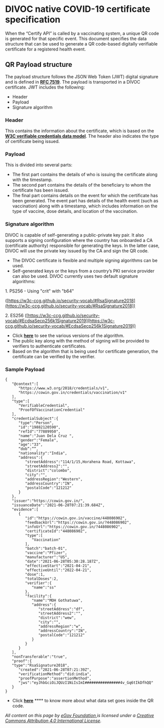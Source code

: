 # DIVOC native COVID-19 certificate specification

When the “Certify API” is called by a vaccinating system, a unique QR code is generated for that specific event. This document specifies the data structure that can be used to generate a QR code-based digitally verifiable certificate for a registered health event.

## QR Payload structure

The payload structure follows the JSON Web Token (JWT) digital signature and is defined in [**RFC 7519**](https://datatracker.ietf.org/doc/html/rfc7519). The payload is transported in a DIVOC certificate. JWT includes the following:

* Header&#x20;
* Payload&#x20;
* Signature algorithm

### Header&#x20;

This contains the information about the certificate, which is based on the [**W3C verifiable credentials data model**](https://www.w3.org/TR/vc-data-model/). The header also indicates the type of certificate being issued.&#x20;

### Payload&#x20;

This is divided into several parts:&#x20;

* The first part contains the details of who is issuing the certificate along with the timestamp.&#x20;
* The second part contains the details of the beneficiary to whom the certificate has been issued.&#x20;
* The final part contains details on the event for which the certificate has been generated. The event part has details of the health event (such as vaccination) along with a timestamp, which includes information on the type of vaccine, dose details, and location of the vaccination.

### Signature algorithm&#x20;

DIVOC is capable of self-generating a public-private key pair. It also supports a signing configuration where the country has onboarded a CA (certificate authority) responsible for generating the keys. In the latter case, DIVOC will use the private key issued by the CA and sign the QR code.

* The DIVOC certificate is flexible and multiple signing algorithms can be used.&#x20;
* Self-generated keys or the keys from a country’s PKI service provider can also be used. DIVOC currently uses two default signature algorithms:&#x20;

&#x20;              1\. PS256 - Using "crit" with "b64"&#x20;

&#x20;                 ([https://w3c-ccg.github.io/security-vocab/#RsaSignature2018](https://w3c-ccg.github.io/security-vocab/#RsaSignature2018))

&#x20;              2\. ES256 ([https://w3c-ccg.github.io/security-vocab/#EcdsaSecp256k1Signature2019](https://w3c-ccg.github.io/security-vocab/#EcdsaSecp256k1Signature2019))

* Click [**here**](https://github.com/egovernments/DIVOC/blob/f3c524ff0e8e9a2f09193a37758a67e9b7198c31/public\_app/src/utils/credentials.json) to see the various versions of the algorithm.&#x20;
* The public key along with the method of signing will be provided to verifiers to authenticate certificates.&#x20;
* Based on the algorithm that is being used for certificate generation, the certificate can be verified by the verifier.

### Sample Payload

```
{
   "@context":[
      "https://www.w3.org/2018/credentials/v1",
      "https://cowin.gov.in/credentials/vaccination/v1" 
   ],
   "type":[
      "VerifiableCredential",
      "ProofOfVaccinationCredential"
   ],
   "credentialSubject":{
      "type":"Person",
      "id":"19882120590",
      "refId":"77889950",
      "name":"Juan Dela Cruz ",
      "gender":"Female",
      "age":"33",
      “dob”:””,
      "nationality":"India",
      "address":{
         "streetAddress":"114/1/15,Horahena Road, Kottawa",
         "streetAddress2":"",
         "district":"colombo",
         "city":"",
         "addressRegion":"Western",
         "addressCountry":"IN",
         "postalCode":"121212"
      }
   },
   "issuer":"https://cowin.gov.in/",
   "issuanceDate":"2021-06-28T07:21:39.684Z",
   "evidence":[
      {
         "id":"https://cowin.gov.in/vaccine/448086902",  
         "feedbackUrl":"https://cowin.gov.in/?448086902",
         "infoUrl":"https://cowin.gov.in/?448086902", 
         "certificateId":"448086902",
         "type":[
            "Vaccination"
         ],
         "batch":"batch-01",
         "vaccine":"Pfizer",
         "manufacturer":"US",
         "date":"2021-06-28T05:30:28.187Z",
         "effectiveStart":"2021-04-21",
         "effectiveUntil":"2022-04-21",
         "dose":1,
         "totalDoses":2,
         "verifier":{
            "name":"ss"
         },
         "facility":{
            "name":"MOH Gothatuwa",
            "address":{
               "streetAddress":"df",
               "streetAddress2":"",
               "district":"wew",
               "city":"",
               "addressRegion":"w",
               "addressCountry":"IN",
               "postalCode":"121212"
            }
         }
      }
   ],
   "nonTransferable":"true",
   "proof":{
   "type":"RsaSignature2018",
      "created":"2021-06-28T07:21:39Z",
      "verificationMethod":"did:india",
      "proofPurpose":"assertionMethod",
      "jws":"eyJhbGciOiJQUzI1NiIsImI################4v_Gq6tIkDfhQQ"
   }
}
```

* Click [**here**](../what-information-goes-into-a-qr-code.md) **** to know more about what data set goes inside the QR code.



_All content on this page by_ [_eGov Foundation_ ](https://egov.org.in)_is licensed under a_ [_Creative Commons Attribution 4.0 International License_](http://creativecommons.org/licenses/by/4.0/)_._
